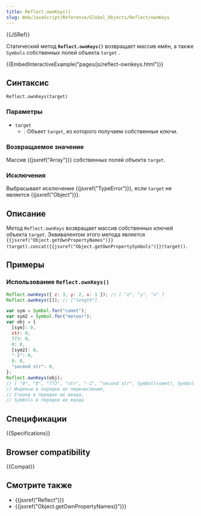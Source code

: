 ```yaml
---
title: Reflect.ownKeys()
slug: Web/JavaScript/Reference/Global_Objects/Reflect/ownKeys
---
```


{{JSRef}}

Статический метод **`Reflect.ownKeys()`** возвращает массив имён, а также `Symbols` собственных полей объекта `target` .

{{EmbedInteractiveExample("pages/js/reflect-ownkeys.html")}}

## Синтаксис

```
Reflect.ownKeys(target)
```

### Параметры

- `target`
  - : Объект `target`, из которого получаем собственные ключи.

### Возвращаемое значение

Массив {{jsxref("Array")}} собственных полей объекта `target`.

### Исключения

Выбрасывает исключение {{jsxref("TypeError")}}, если `target` не является {{jsxref("Object")}}.

## Описание

Метод `Reflect.ownKeys` возвращает массив собственных ключей объекта `target`. Эквивалентом этого метода является `{{jsxref("Object.getOwnPropertyNames")}}(target).concat({{jsxref("Object.getOwnPropertySymbols")}}(target))`.

## Примеры

### Использование `Reflect.ownKeys()`

```js
Reflect.ownKeys({ z: 3, y: 2, x: 1 }); // [ "z", "y", "x" ]
Reflect.ownKeys([]); // ["length"]

var sym = Symbol.for("comet");
var sym2 = Symbol.for("meteor");
var obj = {
  [sym]: 0,
  str: 0,
  773: 0,
  0: 0,
  [sym2]: 0,
  "-1": 0,
  8: 0,
  "second str": 0,
};
Reflect.ownKeys(obj);
// [ "0", "8", "773", "str", "-1", "second str", Symbol(comet), Symbol(meteor) ]
// Индексы в порядке их перечисления,
// Строки в порядке их ввода,
// Symbols в порядке их ввода
```

## Спецификации

{{Specifications}}

## Browser compatibility

{{Compat}}

## Смотрите также

- {{jsxref("Reflect")}}
- {{jsxref("Object.getOwnPropertyNames()")}}
